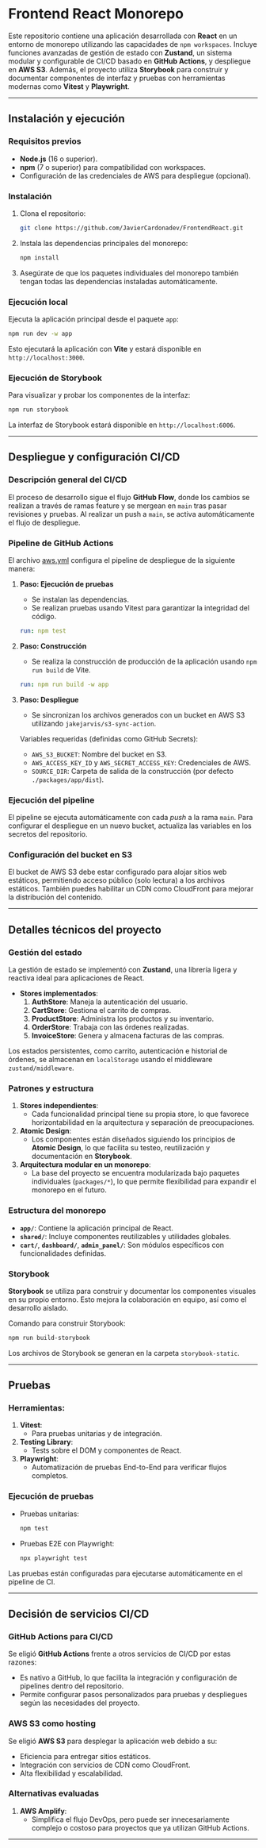 # Frontend React Monorepo

Este repositorio contiene una aplicación desarrollada con **React** en un entorno de monorepo utilizando las capacidades de `npm workspaces`. Incluye funciones avanzadas de gestión de estado con **Zustand**, un sistema modular y configurable de CI/CD basado en **GitHub Actions**, y despliegue en **AWS S3**. Además, el proyecto utiliza **Storybook** para construir y documentar componentes de interfaz y pruebas con herramientas modernas como **Vitest** y **Playwright**.

---

## **Instalación y ejecución**

### Requisitos previos

- **Node.js** (16 o superior).
- **npm** (7 o superior) para compatibilidad con workspaces.
- Configuración de las credenciales de AWS para despliegue (opcional).

### Instalación

1. Clona el repositorio:

   ```bash
   git clone https://github.com/JavierCardonadev/FrontendReact.git
   ```

2. Instala las dependencias principales del monorepo:

   ```bash
   npm install
   ```

3. Asegúrate de que los paquetes individuales del monorepo también tengan todas las dependencias instaladas automáticamente.

### Ejecución local

Ejecuta la aplicación principal desde el paquete `app`:

```bash
npm run dev -w app
```

Esto ejecutará la aplicación con **Vite** y estará disponible en `http://localhost:3000`.

### Ejecución de Storybook

Para visualizar y probar los componentes de la interfaz:

```bash
npm run storybook
```

La interfaz de Storybook estará disponible en `http://localhost:6006`.

---

## **Despliegue y configuración CI/CD**

### **Descripción general del CI/CD**

El proceso de desarrollo sigue el flujo **GitHub Flow**, donde los cambios se realizan a través de ramas feature y se mergean en `main` tras pasar revisiones y pruebas. Al realizar un push a `main`, se activa automáticamente el flujo de despliegue.

### **Pipeline de GitHub Actions**

El archivo [aws.yml](./.github/workflows/aws.yml) configura el pipeline de despliegue de la siguiente manera:

1. **Paso: Ejecución de pruebas**
    - Se instalan las dependencias.
    - Se realizan pruebas usando Vitest para garantizar la integridad del código.

   ```yaml
   run: npm test
   ```

2. **Paso: Construcción**
    - Se realiza la construcción de producción de la aplicación usando `npm run build` de Vite.

   ```yaml
   run: npm run build -w app
   ```

3. **Paso: Despliegue**
    - Se sincronizan los archivos generados con un bucket en AWS S3 utilizando `jakejarvis/s3-sync-action`.

   Variables requeridas (definidas como GitHub Secrets):
    - `AWS_S3_BUCKET`: Nombre del bucket en S3.
    - `AWS_ACCESS_KEY_ID` y `AWS_SECRET_ACCESS_KEY`: Credenciales de AWS.
    - `SOURCE_DIR`: Carpeta de salida de la construcción (por defecto `./packages/app/dist`).

### **Ejecución del pipeline**

El pipeline se ejecuta automáticamente con cada _push_ a la rama `main`. Para configurar el despliegue en un nuevo bucket, actualiza las variables en los secretos del repositorio.

### **Configuración del bucket en S3**

El bucket de AWS S3 debe estar configurado para alojar sitios web estáticos, permitiendo acceso público (solo lectura) a los archivos estáticos. También puedes habilitar un CDN como CloudFront para mejorar la distribución del contenido.

---

## **Detalles técnicos del proyecto**

### **Gestión del estado**

La gestión de estado se implementó con **Zustand**, una librería ligera y reactiva ideal para aplicaciones de React.

- **Stores implementados**:
    1. **AuthStore**: Maneja la autenticación del usuario.
    2. **CartStore**: Gestiona el carrito de compras.
    3. **ProductStore**: Administra los productos y su inventario.
    4. **OrderStore**: Trabaja con las órdenes realizadas.
    5. **InvoiceStore**: Genera y almacena facturas de las compras.

Los estados persistentes, como carrito, autenticación e historial de órdenes, se almacenan en `localStorage` usando el middleware `zustand/middleware`.

### **Patrones y estructura**

1. **Stores independientes**:
    - Cada funcionalidad principal tiene su propia store, lo que favorece horizontabilidad en la arquitectura y separación de preocupaciones.
2. **Atomic Design**:
    - Los componentes están diseñados siguiendo los principios de **Atomic Design**, lo que facilita su testeo, reutilización y documentación en **Storybook**.
3. **Arquitectura modular en un monorepo**:
    - La base del proyecto se encuentra modularizada bajo paquetes individuales (`packages/*`), lo que permite flexibilidad para expandir el monorepo en el futuro.

### **Estructura del monorepo**

- **`app/`**: Contiene la aplicación principal de React.
- **`shared/`**: Incluye componentes reutilizables y utilidades globales.
- **`cart/`**, **`dashboard/`**, **`admin_panel/`**: Son módulos específicos con funcionalidades definidas.

### **Storybook**

**Storybook** se utiliza para construir y documentar los componentes visuales en su propio entorno. Esto mejora la colaboración en equipo, así como el desarrollo aislado.

Comando para construir Storybook:

```bash
npm run build-storybook
```

Los archivos de Storybook se generan en la carpeta `storybook-static`.

---

## **Pruebas**

### **Herramientas**:

1. **Vitest**:
    - Para pruebas unitarias y de integración.
2. **Testing Library**:
    - Tests sobre el DOM y componentes de React.
3. **Playwright**:
    - Automatización de pruebas End-to-End para verificar flujos completos.

### **Ejecución de pruebas**

- Pruebas unitarias:

  ```bash
  npm test
  ```

- Pruebas E2E con Playwright:

  ```bash
  npx playwright test
  ```

Las pruebas están configuradas para ejecutarse automáticamente en el pipeline de CI.

---

## **Decisión de servicios CI/CD**

### GitHub Actions para CI/CD

Se eligió **GitHub Actions** frente a otros servicios de CI/CD por estas razones:

- Es nativo a GitHub, lo que facilita la integración y configuración de pipelines dentro del repositorio.
- Permite configurar pasos personalizados para pruebas y despliegues según las necesidades del proyecto.

### AWS S3 como hosting

Se eligió **AWS S3** para desplegar la aplicación web debido a su:
- Eficiencia para entregar sitios estáticos.
- Integración con servicios de CDN como CloudFront.
- Alta flexibilidad y escalabilidad.

### Alternativas evaluadas
1. **AWS Amplify**:
    - Simplifica el flujo DevOps, pero puede ser innecesariamente complejo o costoso para proyectos que ya utilizan GitHub Actions.

---